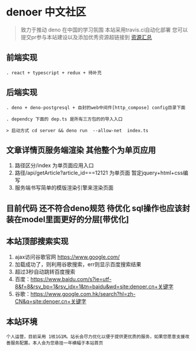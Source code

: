 # denoer 中文社区

> 致力于推动 deno 在中国的学习氛围
> 本站采用travis.ci自动化部署
> 您可以提交pr参与本站建设以及添加优秀资源超链接到 [资源汇总](https://deno.cn/new)


## 前端实现

    . react + typescript + redux + 待补充

## 后端实现

    . deno + deno-postgresql + 自封的web中间件[http_compose] config目录下面

    . dependcy 下面的 dep.ts 是所有三方包的的导入入口

    > 启动方式 cd server && deno run  --allow-net  index.ts

## 文章详情页服务端渲染 其他整个为单页应用

1. 路径区分/index 为单页面应用入口
2. 路径/api/getArticle?article_id===12121 为单页面 暂定jquery+html+css编写
3. 服务端书写简单的模版渲染引擎来渲染页面

## 目前代码 还不符合deno规范 待优化 sql操作也应该封装在model里面更好的分层[带优化]

## 本站顶部搜索实现
   1. ajax访问谷歌官网 https://www.google.com/
   2. 加载成功了，则利用谷歌搜索，err则显示百度搜索结果 
   3. 超过3秒自动跳转百度搜索
   4. 百度：https://www.baidu.com/s?ie=utf-8&f=8&rsv_bp=1&rsv_idx=1&tn=baidu&wd=site:denoer.cn+关键字
   5. 谷歌：https://www.google.com.hk/search?hl=zh-CN&q=site:denoer.cn+关键字

## 本站环境
    个人运营，目前采用 1核1G1M。站长会尽力优化以便于提供更优质的服务，如果您愿意支援改善服务配置。本人会为您悬挂一年横幅于本站首页